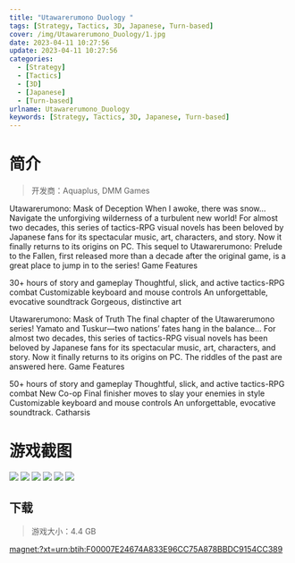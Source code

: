 ```yaml
---
title: "Utawarerumono Duology "
tags: [Strategy, Tactics, 3D, Japanese, Turn-based]
cover: /img/Utawarerumono_Duology/1.jpg
date: 2023-04-11 10:27:56
update: 2023-04-11 10:27:56
categories: 
  - [Strategy]
  - [Tactics]
  - [3D]
  - [Japanese]
  - [Turn-based]
urlname: Utawarerumono_Duology
keywords: [Strategy, Tactics, 3D, Japanese, Turn-based]
---
```

# 简介

> 开发商：Aquaplus, DMM Games

Utawarerumono: Mask of Deception
When I awoke, there was snow…
Navigate the unforgiving wilderness of a turbulent new world!
For almost two decades, this series of tactics-RPG visual novels has been beloved by Japanese fans for its spectacular music, art, characters, and story. Now it finally returns to its origins on PC. This sequel to Utawarerumono: Prelude to the Fallen, first released more than a decade after the original game, is a great place to jump in to the series!
Game Features

30+ hours of story and gameplay
Thoughtful, slick, and active tactics-RPG combat
Customizable keyboard and mouse controls
An unforgettable, evocative soundtrack
Gorgeous, distinctive art

Utawarerumono: Mask of Truth
The final chapter of the Utawarerumono series!
Yamato and Tuskur—two nations’ fates hang in the balance…
For almost two decades, this series of tactics-RPG visual novels has been beloved by Japanese fans for its spectacular music, art, characters, and story. Now it finally returns to its origins on PC.
The riddles of the past are answered here.
Game Features

50+ hours of story and gameplay
Thoughtful, slick, and active tactics-RPG combat
New Co-op Final finisher moves to slay your enemies in style
Customizable keyboard and mouse controls
An unforgettable, evocative soundtrack.
Catharsis

# 游戏截图

![](/img/Utawarerumono_Duology/2.jpg)
![](/img/Utawarerumono_Duology/3.jpg)
![](/img/Utawarerumono_Duology/4.jpg)
![](/img/Utawarerumono_Duology/5.jpg)
![](/img/Utawarerumono_Duology/6.jpg)
![](/img/Utawarerumono_Duology/7.jpg)


## 下载

> 游戏大小：4.4 GB

[magnet:?xt=urn:btih:F00007E24674A833E96CC75A878BBDC9154CC389](magnet:?xt=urn:btih:F00007E24674A833E96CC75A878BBDC9154CC389)